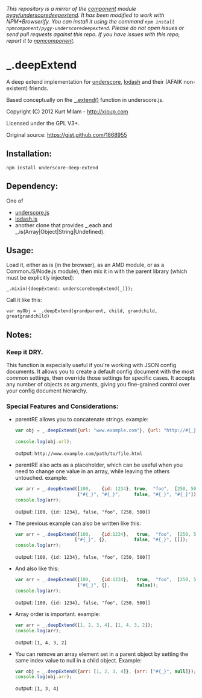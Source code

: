 *This repository is a mirror of the [component](http://component.io) module [pygy/underscoredeepextend](http://github.com/pygy/underscoredeepextend). It has been modified to work with NPM+Browserify. You can install it using the command `npm install npmcomponent/pygy-underscoredeepextend`. Please do not open issues or send pull requests against this repo. If you have issues with this repo, report it to [npmcomponent](https://github.com/airportyh/npmcomponent).*
# _.deepExtend 

A deep extend implementation for [underscore](http://underscorejs.org/), [lodash](http://lodash.com/) and their (AFAIK non-existent) friends.

Based conceptually on the [_.extend()](http://underscorejs.org/#extend) function in underscore.js.

Copyright (C) 2012  Kurt Milam - http://xioup.com 

Licensed under the GPL V3+.

Original source: https://gist.github.com/1868955

## Installation:

    npm install underscore-deep-extend

## Dependency: 

One of 

- [underscore.js](http://underscorejs.org/)
- [lodash.js](http://lodash.com/)
- another clone that provides _.each and _.is(Array|Object|String|Undefined).

## Usage:

Load it, either as is (in the browser), as an AMD module, or as a CommonJS/Node.js module), then mix it in with the parent library (which must be explicitly injected):

    _.mixin({deepExtend: underscoreDeepExtend(_)});
    
Call it like this:

    var myObj = _.deepExtend(grandparent, child, grandchild, greatgrandchild)

## Notes:

### Keep it DRY.

This function is especially useful if you're working with JSON config documents. It allows you to create a default
config document with the most common settings, then override those settings for specific cases. It accepts any
number of objects as arguments, giving you fine-grained control over your config document hierarchy.

### Special Features and Considerations:

- parentRE allows you to concatenate strings. example:

  ``` Javascript
  var obj = _.deepExtend({url: "www.example.com"}, {url: "http://#{_}/path/to/file.html"});
      
  console.log(obj.url);
  ```
  
  output: `http://www.example.com/path/to/file.html`

- parentRE also acts as a placeholder, which can be useful when you need to change one value in an array, while
  leaving the others untouched. example:

  ``` Javascript
  var arr = _.deepExtend([100,    {id: 1234}, true,  "foo",  [250, 500]],
                         ["#{_}", "#{_}",     false, "#{_}", "#{_}"]);
  console.log(arr);
  ```

  output: `[100, {id: 1234}, false, "foo", [250, 500]]`

- The previous example can also be written like this:

  ``` Javascript
  var arr = _.deepExtend([100,    {id:1234},   true,  "foo",  [250, 500]],
                        ["#{_}", {},          false, "#{_}", []]);
  console.log(arr);
  ```
  output: `[100, {id: 1234}, false, "foo", [250, 500]]`

- And also like this:

  ``` Javascript
  var arr = _.deepExtend([100,    {id:1234},   true,  "foo",  [250, 500]],
                         ["#{_}", {},          false]);
  console.log(arr);
  ```

  output: `[100, {id: 1234}, false, "foo", [250, 500]]`

- Array order is important. example:

  ``` Javascript
  var arr = _.deepExtend([1, 2, 3, 4], [1, 4, 3, 2]);
  console.log(arr);
  ```
  
  output: `[1, 4, 3, 2]`


- You can remove an array element set in a parent object by setting the same index value to null in a child object. Example:

  ``` Javascript
  var obj = _.deepExtend({arr: [1, 2, 3, 4]}, {arr: ["#{_}", null]});
  console.log(obj.arr);
  ```
  
  output: `[1, 3, 4]`

